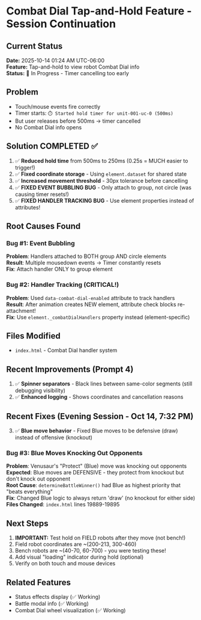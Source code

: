# Combat Dial Tap-and-Hold Feature - Session Continuation

## Current Status
**Date:** 2025-10-14 01:24 AM UTC-06:00  
**Feature:** Tap-and-hold to view robot Combat Dial info  
**Status:** 🔧 In Progress - Timer cancelling too early

## Problem
- Touch/mouse events fire correctly
- Timer starts: `⏱️ Started hold timer for unit-001-uc-0 (500ms)`
- But user releases before 500ms → timer cancelled
- No Combat Dial info opens

## Solution COMPLETED ✅
1. ✅ **Reduced hold time** from 500ms to 250ms (0.25s = MUCH easier to trigger!)
2. ✅ **Fixed coordinate storage** - Using `element.dataset` for shared state
3. ✅ **Increased movement threshold** - 30px tolerance before cancelling
4. ✅ **FIXED EVENT BUBBLING BUG** - Only attach to group, not circle (was causing timer resets!)
5. ✅ **FIXED HANDLER TRACKING BUG** - Use element properties instead of attributes!

## Root Causes Found

### Bug #1: Event Bubbling
**Problem**: Handlers attached to BOTH group AND circle elements  
**Result**: Multiple mousedown events → Timer constantly resets  
**Fix**: Attach handler ONLY to group element

### Bug #2: Handler Tracking (CRITICAL!)
**Problem**: Used `data-combat-dial-enabled` attribute to track handlers  
**Result**: After animation creates NEW element, attribute check blocks re-attachment!  
**Fix**: Use `element._combatDialHandlers` property instead (element-specific)

## Files Modified
- `index.html` - Combat Dial handler system

## Recent Improvements (Prompt 4)
1. ✅ **Spinner separators** - Black lines between same-color segments (still debugging visibility)
2. ✅ **Enhanced logging** - Shows coordinates and cancellation reasons

## Recent Fixes (Evening Session - Oct 14, 7:32 PM)
3. ✅ **Blue move behavior** - Fixed Blue moves to be defensive (draw) instead of offensive (knockout)

### Bug #3: Blue Moves Knocking Out Opponents
**Problem**: Venusaur's "Protect" (Blue) move was knocking out opponents  
**Expected**: Blue moves are DEFENSIVE - they protect from knockout but don't knock out opponent  
**Root Cause**: `determineBattleWinner()` had Blue as highest priority that "beats everything"  
**Fix**: Changed Blue logic to always return 'draw' (no knockout for either side)  
**Files Changed**: `index.html` lines 19889-19895

## Next Steps
1. **IMPORTANT:** Test hold on FIELD robots after they move (not bench!)
2. Field robot coordinates are ~(200-213, 300-460)
3. Bench robots are ~(40-70, 60-700) - you were testing these!
4. Add visual "loading" indicator during hold (optional)
5. Verify on both touch and mouse devices

## Related Features
- Status effects display (✅ Working)
- Battle modal info (✅ Working)  
- Combat Dial wheel visualization (✅ Working)
